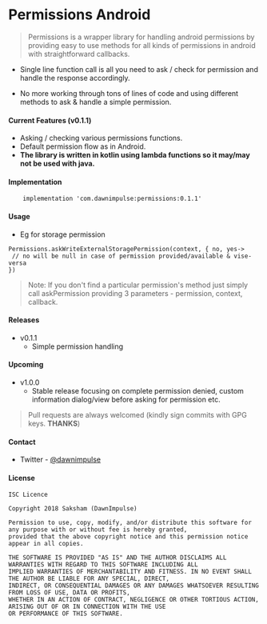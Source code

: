 # Permissions Android
> Permissions is a wrapper library for handling android permissions by providing easy to use methods for all kinds of permissions in android with straightforward callbacks.

- Single line function call is all you need to ask / check for permission and handle the response accordingly. 

- No more working through tons of lines of code and using different methods to ask & handle a simple permission.

#### Current Features (v0.1.1)
- Asking / checking various permissions functions.
- Default permission flow as in Android.
- **The library is written in kotlin using lambda functions so it may/may not be used with java.**

#### Implementation

~~~
	implementation 'com.dawnimpulse:permissions:0.1.1'
~~~

#### Usage

- Eg for storage permission
~~~
Permissions.askWriteExternalStoragePermission(context, { no, yes->  
 // no will be null in case of permission provided/available & vise-versa
})
~~~
> Note: If you don't find a particular permission's method just simply call askPermission providing 3 parameters - permission, context, callback.
#### Releases
- v0.1.1
	- Simple permission handling

#### Upcoming
- v1.0.0
	- Stable release focusing on complete permission denied, custom information dialog/view before asking for permission etc.

> Pull requests are always welcomed (kindly sign commits with GPG keys. **THANKS**)
#### Contact
-   Twitter -  [@dawnimpulse](https://twitter.com/dawnimpulse)

#### License
~~~~
ISC Licence

Copyright 2018 Saksham (DawnImpulse)

Permission to use, copy, modify, and/or distribute this software for any purpose with or without fee is hereby granted,
provided that the above copyright notice and this permission notice appear in all copies.

THE SOFTWARE IS PROVIDED "AS IS" AND THE AUTHOR DISCLAIMS ALL WARRANTIES WITH REGARD TO THIS SOFTWARE INCLUDING ALL
IMPLIED WARRANTIES OF MERCHANTABILITY AND FITNESS. IN NO EVENT SHALL THE AUTHOR BE LIABLE FOR ANY SPECIAL, DIRECT,
INDIRECT, OR CONSEQUENTIAL DAMAGES OR ANY DAMAGES WHATSOEVER RESULTING FROM LOSS OF USE, DATA OR PROFITS,
WHETHER IN AN ACTION OF CONTRACT, NEGLIGENCE OR OTHER TORTIOUS ACTION, ARISING OUT OF OR IN CONNECTION WITH THE USE
OR PERFORMANCE OF THIS SOFTWARE.
~~~~